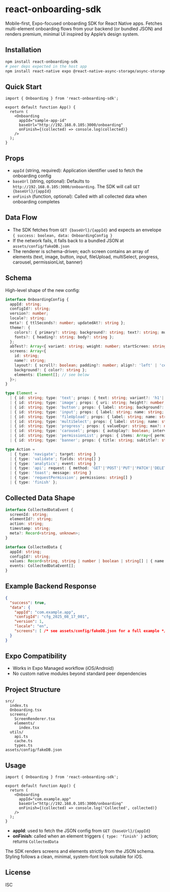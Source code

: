 # react-onboarding-sdk

Mobile-first, Expo-focused onboarding SDK for React Native apps. Fetches multi-element onboarding flows from your backend (or bundled JSON) and renders premium, minimal UI inspired by Apple’s design system.

## Installation

```bash
npm install react-onboarding-sdk
# peer deps expected in the host app
npm install react-native expo @react-native-async-storage/async-storage expo-document-picker
```

## Quick Start

```tsx
import { Onboarding } from 'react-onboarding-sdk';

export default function App() {
  return (
    <Onboarding
      appId="sample-app-id"
      baseUrl="http://192.168.0.105:3000/onboarding"
      onFinish={(collected) => console.log(collected)}
    />
  );
}
```

## Props

- `appId` (string, required): Application identifier used to fetch the onboarding config
- `baseUrl` (string, optional): Defaults to `http://192.168.0.105:3000/onboarding`. The SDK will call `GET {baseUrl}/{appId}`
- `onFinish` (function, optional): Called with all collected data when onboarding completes

## Data Flow

- The SDK fetches from `GET {baseUrl}/{appId}` and expects an envelope `{ success: boolean, data: OnboardingConfig }`
- If the network fails, it falls back to a bundled JSON at `assets/config/fakeDB.json`
- The renderer is schema-driven; each screen contains an array of elements (text, image, button, input, fileUpload, multiSelect, progress, carousel, permissionList, banner)

## Schema

High-level shape of the new config:

```ts
interface OnboardingConfig {
  appId: string;
  configId?: string;
  version?: number;
  locale?: string;
  meta?: { ttlSeconds?: number; updatedAt?: string };
  theme?: {
    colors?: { primary?: string; background?: string; text?: string; muted?: string; success?: string; danger?: string };
    fonts?: { heading?: string; body?: string };
  };
  abTest?: Array<{ variant: string; weight: number; startScreen: string }>;
  screens: Array<{
    id: string;
    name?: string;
    layout?: { scroll?: boolean; padding?: number; align?: 'left' | 'center' | 'right' | 'stretch' };
    background?: { color?: string };
    elements: Element[]; // see below
  }>;
}

type Element =
  | { id: string; type: 'text'; props: { text: string; variant?: 'h1'|'h2'|'h3'|'body'|'caption'; color?: string; align?: 'left'|'center'|'right'|'stretch' } }
  | { id: string; type: 'image'; props: { uri: string; height?: number; resizeMode?: 'cover'|'contain'|'stretch'|'center' } }
  | { id: string; type: 'button'; props: { label: string; background?: string; color?: string; size?: 'sm'|'md'|'lg'|'xl'; leadingIcon?: string }, actions?: Action[] }
  | { id: string; type: 'input'; props: { label: string; name: string; placeholder?: string; keyboardType?: string; required?: boolean } }
  | { id: string; type: 'fileUpload'; props: { label: string; name: string; accept?: string[]; size?: 'sm'|'md'|'lg'|'xl' } }
  | { id: string; type: 'multiSelect'; props: { label: string; name: string; options: string[] } }
  | { id: string; type: 'progress'; props: { valueExpr: string; max?: number } }
  | { id: string; type: 'carousel'; props: { autoplay?: boolean; interval?: number; slides: Array<{ image: string; caption?: string }> } }
  | { id: string; type: 'permissionList'; props: { items: Array<{ permission: string; title: string; subtitle?: string }> } }
  | { id: string; type: 'banner'; props: { title: string; subtitle?: string; background: string; color: string } };

type Action =
  | { type: 'navigate'; target: string }
  | { type: 'validate'; fields: string[] }
  | { type: 'analytics'; event: string }
  | { type: 'api'; request: { method: 'GET'|'POST'|'PUT'|'PATCH'|'DELETE'; url: string; body?: object; headers?: Record<string,string> }, onSuccess?: Action, onError?: Action }
  | { type: 'toast'; message: string }
  | { type: 'requestPermission'; permissions: string[] }
  | { type: 'finish' };
```

## Collected Data Shape

```ts
interface CollectedDataEvent {
  screenId: string;
  elementId?: string;
  action: string;
  timestamp: string;
  meta?: Record<string, unknown>;
}

interface CollectedData {
  appId: string;
  configId?: string;
  values: Record<string, string | number | boolean | string[] | { name: string; type?: string; size?: number; uri?: string } | null>;
  events: CollectedDataEvent[];
}
```

## Example Backend Response

```json
{
  "success": true,
  "data": {
    "appId": "com.example.app",
    "configId": "cfg_2025_08_17_001",
    "version": 1,
    "locale": "en",
    "screens": [ /* see assets/config/fakeDB.json for a full example */ ]
  }
}
```

## Expo Compatibility

- Works in Expo Managed workflow (iOS/Android)
- No custom native modules beyond standard peer dependencies

## Project Structure

```
src/
  index.ts
  Onboarding.tsx
  screens/
    ScreenRenderer.tsx
    elements/
      index.tsx
  utils/
    api.ts
    cache.ts
    types.ts
assets/config/fakeDB.json
```

## Usage

```tsx
import { Onboarding } from 'react-onboarding-sdk';

export default function App() {
  return (
    <Onboarding
      appId="com.example.app"
      baseUrl="http://192.168.0.105:3000/onboarding"
      onFinish={(collected) => console.log('Collected', collected)}
    />
  );
}
```

- **appId**: used to fetch the JSON config from `GET {baseUrl}/{appId}`
- **onFinish**: called when an element triggers `{ type: 'finish' }` action; returns `CollectedData`

The SDK renders screens and elements strictly from the JSON schema. Styling follows a clean, minimal, system-font look suitable for iOS.

## License

ISC
